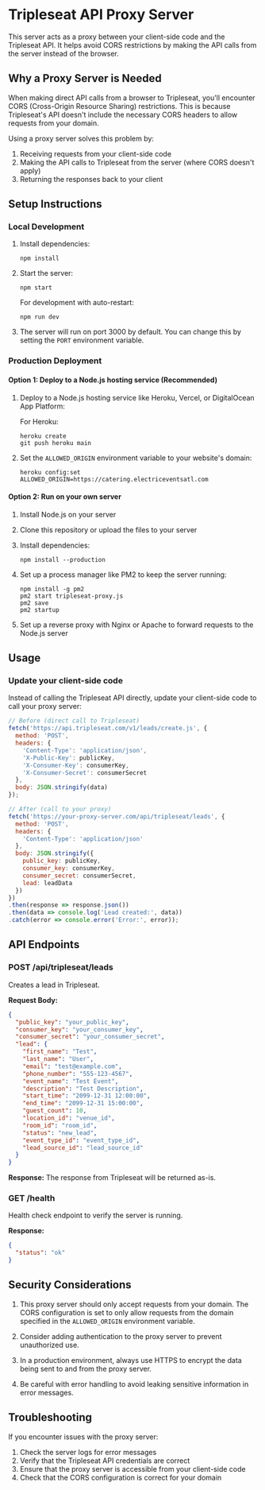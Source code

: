 # Tripleseat API Proxy Server

This server acts as a proxy between your client-side code and the Tripleseat API. It helps avoid CORS restrictions by making the API calls from the server instead of the browser.

## Why a Proxy Server is Needed

When making direct API calls from a browser to Tripleseat, you'll encounter CORS (Cross-Origin Resource Sharing) restrictions. This is because Tripleseat's API doesn't include the necessary CORS headers to allow requests from your domain.

Using a proxy server solves this problem by:
1. Receiving requests from your client-side code
2. Making the API calls to Tripleseat from the server (where CORS doesn't apply)
3. Returning the responses back to your client

## Setup Instructions

### Local Development

1. Install dependencies:
   ```
   npm install
   ```

2. Start the server:
   ```
   npm start
   ```

   For development with auto-restart:
   ```
   npm run dev
   ```

3. The server will run on port 3000 by default. You can change this by setting the `PORT` environment variable.

### Production Deployment

#### Option 1: Deploy to a Node.js hosting service (Recommended)

1. Deploy to a Node.js hosting service like Heroku, Vercel, or DigitalOcean App Platform:

   For Heroku:
   ```
   heroku create
   git push heroku main
   ```

2. Set the `ALLOWED_ORIGIN` environment variable to your website's domain:
   ```
   heroku config:set ALLOWED_ORIGIN=https://catering.electriceventsatl.com
   ```

#### Option 2: Run on your own server

1. Install Node.js on your server

2. Clone this repository or upload the files to your server

3. Install dependencies:
   ```
   npm install --production
   ```

4. Set up a process manager like PM2 to keep the server running:
   ```
   npm install -g pm2
   pm2 start tripleseat-proxy.js
   pm2 save
   pm2 startup
   ```

5. Set up a reverse proxy with Nginx or Apache to forward requests to the Node.js server

## Usage

### Update your client-side code

Instead of calling the Tripleseat API directly, update your client-side code to call your proxy server:

```javascript
// Before (direct call to Tripleseat)
fetch('https://api.tripleseat.com/v1/leads/create.js', {
  method: 'POST',
  headers: {
    'Content-Type': 'application/json',
    'X-Public-Key': publicKey,
    'X-Consumer-Key': consumerKey,
    'X-Consumer-Secret': consumerSecret
  },
  body: JSON.stringify(data)
});

// After (call to your proxy)
fetch('https://your-proxy-server.com/api/tripleseat/leads', {
  method: 'POST',
  headers: {
    'Content-Type': 'application/json'
  },
  body: JSON.stringify({
    public_key: publicKey,
    consumer_key: consumerKey,
    consumer_secret: consumerSecret,
    lead: leadData
  })
})
.then(response => response.json())
.then(data => console.log('Lead created:', data))
.catch(error => console.error('Error:', error));
```

## API Endpoints

### POST /api/tripleseat/leads

Creates a lead in Tripleseat.

**Request Body:**
```json
{
  "public_key": "your_public_key",
  "consumer_key": "your_consumer_key",
  "consumer_secret": "your_consumer_secret",
  "lead": {
    "first_name": "Test",
    "last_name": "User",
    "email": "test@example.com",
    "phone_number": "555-123-4567",
    "event_name": "Test Event",
    "description": "Test Description",
    "start_time": "2099-12-31 12:00:00",
    "end_time": "2099-12-31 15:00:00",
    "guest_count": 10,
    "location_id": "venue_id",
    "room_id": "room_id",
    "status": "new_lead",
    "event_type_id": "event_type_id",
    "lead_source_id": "lead_source_id"
  }
}
```

**Response:**
The response from Tripleseat will be returned as-is.

### GET /health

Health check endpoint to verify the server is running.

**Response:**
```json
{
  "status": "ok"
}
```

## Security Considerations

1. This proxy server should only accept requests from your domain. The CORS configuration is set to only allow requests from the domain specified in the `ALLOWED_ORIGIN` environment variable.

2. Consider adding authentication to the proxy server to prevent unauthorized use.

3. In a production environment, always use HTTPS to encrypt the data being sent to and from the proxy server.

4. Be careful with error handling to avoid leaking sensitive information in error messages.

## Troubleshooting

If you encounter issues with the proxy server:

1. Check the server logs for error messages
2. Verify that the Tripleseat API credentials are correct
3. Ensure that the proxy server is accessible from your client-side code
4. Check that the CORS configuration is correct for your domain 